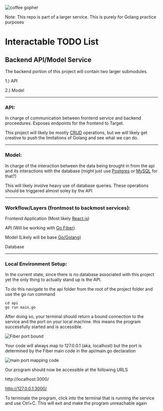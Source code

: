 ![coffee gopher](https://i.imgur.com/gkyVDhE.png)

Note: This repo is part of a larger service. This is purely for Golang 
practice purposes

# Interactable TODO List

## Backend API/Model Service

The backend portion of this project will contain two larger submodules.

1.) API

2.) Model

---
### API:
In charge of communication between frontend service and backend proceedures. Exposes endpoints for the frontend to Target.

This project will likely be mostly [CRUD](https://www.freecodecamp.org/news/crud-operations-explained/#:~:text=CRUD%20refers%20to%20the%20four,data%2C%20and%20delete%20the%20data.) operations, but we will likely get creative to push the limitations of Golang and see what we can do.

---

### Model:

In charge of the interaction between the data being brought in from the api and its interactions with the database (might just use [Postgres](https://www.postgresql.org/about/) or [MySQL](https://dev.mysql.com/doc/refman/8.0/en/what-is-mysql.html) for that?)

This will likely involve heavy use of database queries. These operations should be triggered almost soley by the API

---

### Workflow/Layers (frontmost to backmost services):

Frontend Application (Most likely [React.js](https://react.dev/blog/2023/03/16/introducing-react-dev))

API (Will be working with [Go Fiber](https://docs.gofiber.io/))

Model (Likely will be base [Go/Golang](https://go.dev/doc/))

Database

---

### Local Environment Setup:

In the current state, since there is no database associated with this project yet
the only thing to actually stand up is the API.

To do this navigate to the api folder from the root of the project folder and use the go run command

```
cd api
go run main.go
```

After doing so, your terminal should return a bound connection to the service and the port on your local machine. this means the program successfully started and is accessible. 

![Fiber port bound](https://i.imgur.com/J29jJVB.png)

Your code will always map to 127.0.0.1 (aka, localhost) but the port is determined by the Fiber main code in the api/main.go declaration

![main port mapping code](https://i.imgur.com/C2JZ2Hf.png)

Our program should now be accessible at the following URLS

http://localhost:3000/

http://127.0.0.1:3000/

To terminate the program, click into the terminal that is running the service and use Ctrl+C. This will exit and make the program unreachable again